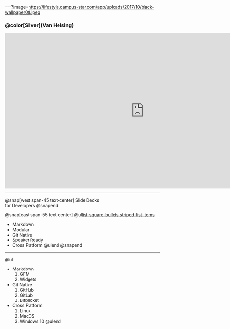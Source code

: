 ---?image=https://lifestyle.campus-star.com/app/uploads/2017/10/black-wallpaper08.jpeg

### @color[Silver](Van Helsing)

<iframe width="900" height="506" src="https://www.youtube.com/embed/WfSqZVGCCyw" frameborder="0" allow="accelerometer; autoplay; encrypted-media; gyroscope; picture-in-picture" allowfullscreen></iframe>


---

@snap[west span-45 text-center]
Slide Decks<br>for Developers
@snapend

@snap[east span-55 text-center]
@ul[list-square-bullets striped-list-items](false)
- Markdown
- Modular
- Git Native
- Speaker Ready
- Cross Platform
@ulend
@snapend

---

@ul
- Markdown
    1. GFM
    1. Widgets
- Git Native
    1. GitHub
    1. GitLab
    1. Bitbucket
- Cross Platform
    1. Linux
    1. MacOS
    1. Windows 10
@ulend